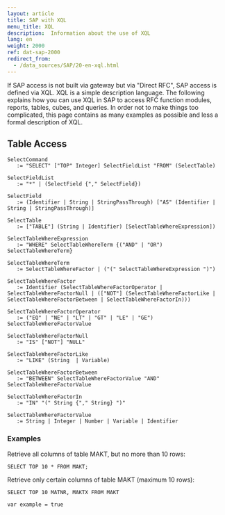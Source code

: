 ```yaml
---
layout: article
title: SAP with XQL
menu_title: XQL
description:  Information about the use of XQL
lang: en
weight: 2000
ref: dat-sap-2000
redirect_from:
  - /data_sources/SAP/20-en-xql.html
---
```

If SAP access is not built via gateway but via "Direct RFC", SAP access is defined via XQL. XQL is a simple description language. The following explains how you can use XQL in SAP to access RFC function modules, reports, tables, cubes, and queries. In order not to make things too complicated, this page contains as many examples as possible and less a formal description of XQL.

## Table Access

```
SelectCommand
   := "SELECT" ["TOP" Integer] SelectFieldList "FROM" (SelectTable)

SelectFieldList
   := "*" | (SelectField {"," SelectField})

SelectField
   := (Identifier | String | StringPassThrough) ["AS" (Identifier | String | StringPassThrough)]

SelectTable
   := ["TABLE"] (String | Identifier) [SelectTableWhereExpression])

SelectTableWhereExpression
   := "WHERE" SelectTableWhereTerm {("AND" | "OR") SelectTableWhereTerm}

SelectTableWhereTerm
   := SelectTableWhereFactor | ("(" SelectTableWhereExpression ")")

SelectTableWhereFactor
   := Identifier (SelectTableWhereFactorOperator | SelectTableWhereFactorNull | (["NOT"] (SelectTableWhereFactorLike | SelectTableWhereFactorBetween | SelectTableWhereFactorIn)))

SelectTableWhereFactorOperator
   := ("EQ" | "NE" | "LT" | "GT" | "LE" | "GE") SelectTableWhereFactorValue

SelectTableWhereFactorNull  
   := "IS" ["NOT"] "NULL"

SelectTableWhereFactorLike
   := "LIKE" (String  | Variable)

SelectTableWhereFactorBetween
   := "BETWEEN" SelectTableWhereFactorValue "AND" SelectTableWhereFactorValue

SelectTableWhereFactorIn
   := "IN" "(" String {"," String} ")"

SelectTableWhereFactorValue
   := String | Integer | Number | Variable | Identifier
```

### Examples

Retrieve all columns of table MAKT, but no more than 10 rows:

```
SELECT TOP 10 * FROM MAKT;
```

Retrieve only certain columns of table MAKT (maximum 10 rows):

```
SELECT TOP 10 MATNR, MAKTX FROM MAKT
```

`var example = true`
